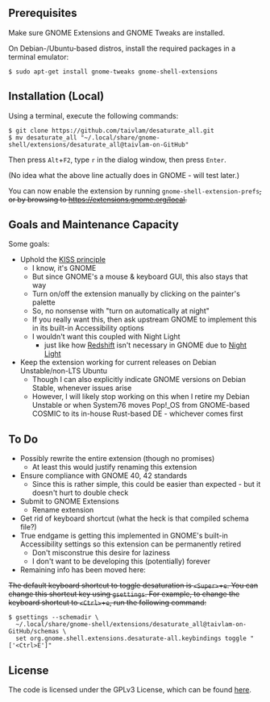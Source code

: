 ## Prerequisites

Make sure GNOME Extensions and GNOME Tweaks are installed.

On Debian-/Ubuntu-based distros, install the required packages in a terminal
emulator:
```
$ sudo apt-get install gnome-tweaks gnome-shell-extensions
```

## Installation (Local)

Using a terminal, execute the following commands:

```
$ git clone https://github.com/taivlam/desaturate_all.git
$ mv desaturate_all "~/.local/share/gnome-shell/extensions/desaturate_all@taivlam-on-GitHub"
```

Then press `Alt`+`F2`, type `r` in the dialog window, then press `Enter`.

(No idea what the above line actually does in GNOME - will test later.)

You can now enable the extension by running `gnome-shell-extension-prefs`~~, or by
browsing to https://extensions.gnome.org/local.~~

## Goals and Maintenance Capacity

Some goals:

* Uphold the [KISS principle](https://en.wikipedia.org/wiki/KISS_principle)
    * I know, it's GNOME
    * But since GNOME's a mouse & keyboard GUI, this also stays that way
    * Turn on/off the extension manually by clicking on the painter's palette
    * So, no nonsense with "turn on automatically at night"
    * If you really want this, then ask upstream GNOME to implement this in
  its built-in Accessibility options
    * I wouldn't want this coupled with Night Light
        * just like how [Redshift](https://en.wikipedia.org/wiki/Redshift_(software))
          isn't necessary in GNOME due to [Night Light](https://help.gnome.org/users/gnome-help/stable/display-night-light.html.en)
* Keep the extension working for current releases on Debian Unstable/non-LTS
  Ubuntu
    * Though I can also explicitly indicate GNOME versions on Debian Stable,
      whenever issues arise
    * However, I will likely stop working on this when I retire my Debian
      Unstable or when System76 moves Pop!\_OS from GNOME-based COSMIC to its
      in-house Rust-based DE - whichever comes first

## To Do

* Possibly rewrite the entire extension (though no promises)
  * At least this would justify renaming this extension
* Ensure compliance with GNOME 40, 42 standards
    * Since this is rather simple, this could be easier than expected - but it
    doesn't hurt to double check
* Submit to GNOME Extensions
    * Rename extension
* Get rid of keyboard shortcut (what the heck is that compiled schema file?)
* True endgame is getting this implemented in GNOME's built-in
  Accessibility settings so this extension can be permanently retired
    * Don't misconstrue this desire for laziness
    * I don't want to be developing this (potentially) forever
* Remaining info has been moved here:

~~The default keyboard shortcut to toggle desaturation is `<Super>`+`e`. You can
change this shortcut key using `gsettings`. For example, to change the keyboard
shortcut to `<Ctrl>`+`e`, run the following command:~~

```
$ gsettings --schemadir \
  ~/.local/share/gnome-shell/extensions/desaturate_all@taivlam-on-GitHub/schemas \
  set org.gnome.shell.extensions.desaturate-all.keybindings toggle "['<Ctrl>E']"
```

## License

The code is licensed under the GPLv3 License, which can be found [here](LICENSE).
